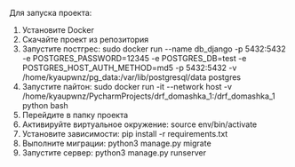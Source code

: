 Для запуска проекта:
1. Установите Docker
2. Скачайте проект из репозитория
3. Запустите постгрес: sudo docker run --name db_django -p 5432:5432 -e POSTGRES_PASSWORD=12345 -e POSTGRES_DB=test -e POSTGRES_HOST_AUTH_METHOD=md5 -p 5432:5432 -v /home/kyaupwnz/pg_data:/var/lib/postgresql/data postgres
4. Запустите пайтон: sudo docker run -it --network host -v /home/kyaupwnz/PycharmProjects/drf_domashka_1:/drf_domashka_1 python bash
5. Перейдите в папку проекта
6. Активируйте виртуальное  окружение: source env/bin/activate
7. Установите зависимости: pip install -r requirements.txt
8. Выполните миграции: python3 manage.py migrate
9. Запустите сервер: python3 manage.py runserver
